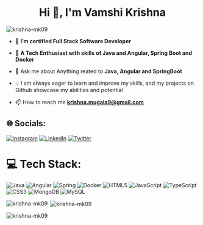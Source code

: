 <h1 align="center">Hi 👋, I'm Vamshi Krishna</h1>
<p align="left"> <img src="https://komarev.com/ghpvc/?username=krishna-mk09&label=Profile%20views&color=0e75b6&style=flat" alt="krishna-mk09" /> </p>

- 🔭 **I’m certified Full Stack Software Developer**

- 👯 **A Tech Enthusiast with skills of Java and Angular, Spring Boot and Docker**

- 💬 Ask me about Anything reated to **Java, Angular and SpringBoot**

- 💡 I am always eager to learn and improve my skills, and my projects on Github showcase my abilities and potential<br>

- 📫 How to reach me **krishna.mugala9@gmail.com**

## 🌐 Socials:
[![Instagram](https://img.shields.io/badge/Instagram-%23E4405F.svg?logo=Instagram&logoColor=white)](https://www.instagram.com/krishna.mugala9/) [![LinkedIn](https://img.shields.io/badge/LinkedIn-%230077B5.svg?logo=linkedin&logoColor=white)](https://www.linkedin.com/in/vamshi-krishna-mugala-4b62541b1/) [![Twitter](https://img.shields.io/badge/Twitter-%231DA1F2.svg?logo=Twitter&logoColor=white)](https://twitter.com/KrishnaMugala9) 

# 💻 Tech Stack:
![Java](https://img.shields.io/badge/java-%23ED8B00.svg?style=for-the-badge&logo=java&logoColor=white) ![Angular](https://img.shields.io/badge/angular-%23DD0031.svg?style=for-the-badge&logo=angular&logoColor=white) ![Spring](https://img.shields.io/badge/spring-%236DB33F.svg?style=for-the-badge&logo=spring&logoColor=white) ![Docker](https://img.shields.io/badge/docker-%230db7ed.svg?style=for-the-badge&logo=docker&logoColor=white) ![HTML5](https://img.shields.io/badge/html5-%23E34F26.svg?style=for-the-badge&logo=html5&logoColor=white) ![JavaScript](https://img.shields.io/badge/javascript-%23323330.svg?style=for-the-badge&logo=javascript&logoColor=%23F7DF1E) ![TypeScript](https://img.shields.io/badge/typescript-%23007ACC.svg?style=for-the-badge&logo=typescript&logoColor=white) ![CSS3](https://img.shields.io/badge/css3-%231572B6.svg?style=for-the-badge&logo=css3&logoColor=white)  ![MongoDB](https://img.shields.io/badge/MongoDB-%234ea94b.svg?style=for-the-badge&logo=mongodb&logoColor=white) ![MySQL](https://img.shields.io/badge/mysql-%2300f.svg?style=for-the-badge&logo=mysql&logoColor=white) 

<p><img align="left" src="https://github-readme-stats.vercel.app/api/top-langs?username=krishna-mk09&show_icons=true&locale=en&layout=compact" alt="krishna-mk09" /></p>

<p>&nbsp;<img align="center" src="https://github-readme-stats.vercel.app/api?username=krishna-mk09&show_icons=true&locale=en" alt="krishna-mk09" /></p>

<p><img align="center" src="https://github-readme-streak-stats.herokuapp.com/?user=krishna-mk09&" alt="krishna-mk09" /></p>
